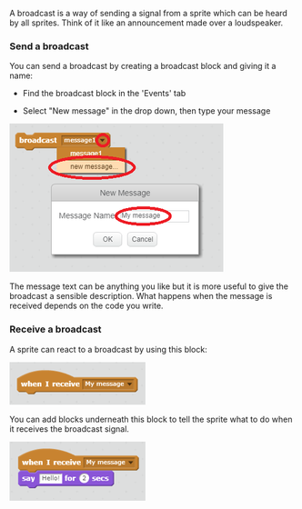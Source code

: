 A broadcast is a way of sending a signal from a sprite which can be heard by all sprites. Think of it like an announcement made over a loudspeaker.

### Send a broadcast
You can send a broadcast by creating a broadcast block and giving it a name:

+ Find the broadcast block in the 'Events' tab

+ Select "New message" in the drop down, then type your message

![Create a broadcast](images/create-a-broadcast.png)

The message text can be anything you like but it is more useful to give the broadcast a sensible description. What happens when the message is received depends on the code you write.

### Receive a broadcast

A sprite can react to a broadcast by using this block:

![Receive a broadcast](images/receive-a-broadcast.png)

You can add blocks underneath this block to tell the sprite what to do when it receives the broadcast signal.

![Receive example](images/receive-example.png)
